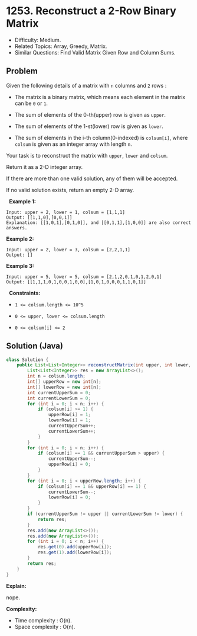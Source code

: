 # 1253. Reconstruct a 2-Row Binary Matrix

- Difficulty: Medium.
- Related Topics: Array, Greedy, Matrix.
- Similar Questions: Find Valid Matrix Given Row and Column Sums.

## Problem

Given the following details of a matrix with ```n``` columns and ```2``` rows :


	
- The matrix is a binary matrix, which means each element in the matrix can be ```0``` or ```1```.
	
- The sum of elements of the 0-th(upper) row is given as ```upper```.
	
- The sum of elements of the 1-st(lower) row is given as ```lower```.
	
- The sum of elements in the i-th column(0-indexed) is ```colsum[i]```, where ```colsum``` is given as an integer array with length ```n```.


Your task is to reconstruct the matrix with ```upper```, ```lower``` and ```colsum```.

Return it as a 2-D integer array.

If there are more than one valid solution, any of them will be accepted.

If no valid solution exists, return an empty 2-D array.

 
**Example 1:**

```
Input: upper = 2, lower = 1, colsum = [1,1,1]
Output: [[1,1,0],[0,0,1]]
Explanation: [[1,0,1],[0,1,0]], and [[0,1,1],[1,0,0]] are also correct answers.
```

**Example 2:**

```
Input: upper = 2, lower = 3, colsum = [2,2,1,1]
Output: []
```

**Example 3:**

```
Input: upper = 5, lower = 5, colsum = [2,1,2,0,1,0,1,2,0,1]
Output: [[1,1,1,0,1,0,0,1,0,0],[1,0,1,0,0,0,1,1,0,1]]
```

 
**Constraints:**


	
- ```1 <= colsum.length <= 10^5```
	
- ```0 <= upper, lower <= colsum.length```
	
- ```0 <= colsum[i] <= 2```



## Solution (Java)

```java
class Solution {
    public List<List<Integer>> reconstructMatrix(int upper, int lower, int[] colsum) {
        List<List<Integer>> res = new ArrayList<>();
        int n = colsum.length;
        int[] upperRow = new int[n];
        int[] lowerRow = new int[n];
        int currentUpperSum = 0;
        int currentLowerSum = 0;
        for (int i = 0; i < n; i++) {
            if (colsum[i] >= 1) {
                upperRow[i] = 1;
                lowerRow[i] = 1;
                currentUpperSum++;
                currentLowerSum++;
            }
        }
        for (int i = 0; i < n; i++) {
            if (colsum[i] == 1 && currentUpperSum > upper) {
                currentUpperSum--;
                upperRow[i] = 0;
            }
        }
        for (int i = 0; i < upperRow.length; i++) {
            if (colsum[i] == 1 && upperRow[i] == 1) {
                currentLowerSum--;
                lowerRow[i] = 0;
            }
        }
        if (currentUpperSum != upper || currentLowerSum != lower) {
            return res;
        }
        res.add(new ArrayList<>());
        res.add(new ArrayList<>());
        for (int i = 0; i < n; i++) {
            res.get(0).add(upperRow[i]);
            res.get(1).add(lowerRow[i]);
        }
        return res;
    }
}
```

**Explain:**

nope.

**Complexity:**

* Time complexity : O(n).
* Space complexity : O(n).
